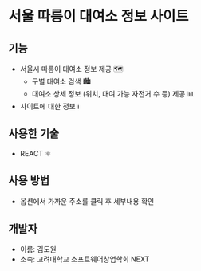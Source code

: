 # 서울 따릉이 대여소 정보 사이트

## 기능
+ 서울시 따릉이 대여소 정보 제공 🗺️
     + 구별 대여소 검색 🏙️
     + 대여소 상세 정보 (위치, 대여 가능 자전거 수 등) 제공 📊
+ 사이트에 대한 정보 ℹ️

## 사용한 기술
+ REACT ⚛️

## 사용 방법
+ 옵션에서 가까운 주소를 클릭 후 세부내용 확인

## 개발자
+ 이름: 김도원
+ 소속: 고려대학교 소프트웨어창업학회 NEXT
